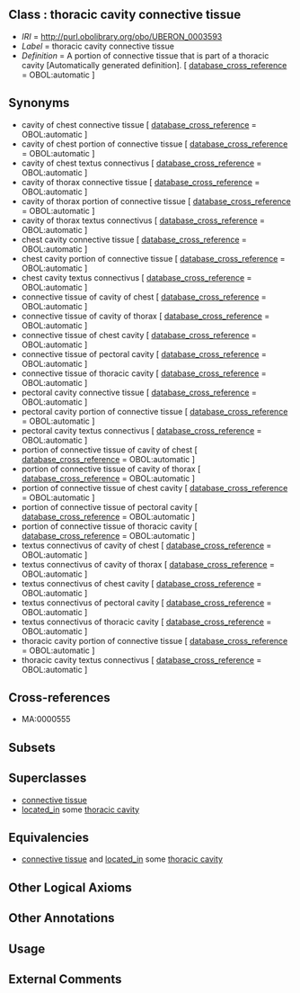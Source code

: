 
## Class : thoracic cavity connective tissue

 * *IRI* = http://purl.obolibrary.org/obo/UBERON_0003593
 * *Label* = thoracic cavity connective tissue
 * *Definition* = A portion of connective tissue that is part of a thoracic cavity [Automatically generated definition]. [ [database_cross_reference](../../ef/oboInOwl#hasDbXref.md) = OBOL:automatic ]

## Synonyms

 * cavity of chest connective tissue [ [database_cross_reference](../../ef/oboInOwl#hasDbXref.md) = OBOL:automatic ]
 * cavity of chest portion of connective tissue [ [database_cross_reference](../../ef/oboInOwl#hasDbXref.md) = OBOL:automatic ]
 * cavity of chest textus connectivus [ [database_cross_reference](../../ef/oboInOwl#hasDbXref.md) = OBOL:automatic ]
 * cavity of thorax connective tissue [ [database_cross_reference](../../ef/oboInOwl#hasDbXref.md) = OBOL:automatic ]
 * cavity of thorax portion of connective tissue [ [database_cross_reference](../../ef/oboInOwl#hasDbXref.md) = OBOL:automatic ]
 * cavity of thorax textus connectivus [ [database_cross_reference](../../ef/oboInOwl#hasDbXref.md) = OBOL:automatic ]
 * chest cavity connective tissue [ [database_cross_reference](../../ef/oboInOwl#hasDbXref.md) = OBOL:automatic ]
 * chest cavity portion of connective tissue [ [database_cross_reference](../../ef/oboInOwl#hasDbXref.md) = OBOL:automatic ]
 * chest cavity textus connectivus [ [database_cross_reference](../../ef/oboInOwl#hasDbXref.md) = OBOL:automatic ]
 * connective tissue of cavity of chest [ [database_cross_reference](../../ef/oboInOwl#hasDbXref.md) = OBOL:automatic ]
 * connective tissue of cavity of thorax [ [database_cross_reference](../../ef/oboInOwl#hasDbXref.md) = OBOL:automatic ]
 * connective tissue of chest cavity [ [database_cross_reference](../../ef/oboInOwl#hasDbXref.md) = OBOL:automatic ]
 * connective tissue of pectoral cavity [ [database_cross_reference](../../ef/oboInOwl#hasDbXref.md) = OBOL:automatic ]
 * connective tissue of thoracic cavity [ [database_cross_reference](../../ef/oboInOwl#hasDbXref.md) = OBOL:automatic ]
 * pectoral cavity connective tissue [ [database_cross_reference](../../ef/oboInOwl#hasDbXref.md) = OBOL:automatic ]
 * pectoral cavity portion of connective tissue [ [database_cross_reference](../../ef/oboInOwl#hasDbXref.md) = OBOL:automatic ]
 * pectoral cavity textus connectivus [ [database_cross_reference](../../ef/oboInOwl#hasDbXref.md) = OBOL:automatic ]
 * portion of connective tissue of cavity of chest [ [database_cross_reference](../../ef/oboInOwl#hasDbXref.md) = OBOL:automatic ]
 * portion of connective tissue of cavity of thorax [ [database_cross_reference](../../ef/oboInOwl#hasDbXref.md) = OBOL:automatic ]
 * portion of connective tissue of chest cavity [ [database_cross_reference](../../ef/oboInOwl#hasDbXref.md) = OBOL:automatic ]
 * portion of connective tissue of pectoral cavity [ [database_cross_reference](../../ef/oboInOwl#hasDbXref.md) = OBOL:automatic ]
 * portion of connective tissue of thoracic cavity [ [database_cross_reference](../../ef/oboInOwl#hasDbXref.md) = OBOL:automatic ]
 * textus connectivus of cavity of chest [ [database_cross_reference](../../ef/oboInOwl#hasDbXref.md) = OBOL:automatic ]
 * textus connectivus of cavity of thorax [ [database_cross_reference](../../ef/oboInOwl#hasDbXref.md) = OBOL:automatic ]
 * textus connectivus of chest cavity [ [database_cross_reference](../../ef/oboInOwl#hasDbXref.md) = OBOL:automatic ]
 * textus connectivus of pectoral cavity [ [database_cross_reference](../../ef/oboInOwl#hasDbXref.md) = OBOL:automatic ]
 * textus connectivus of thoracic cavity [ [database_cross_reference](../../ef/oboInOwl#hasDbXref.md) = OBOL:automatic ]
 * thoracic cavity portion of connective tissue [ [database_cross_reference](../../ef/oboInOwl#hasDbXref.md) = OBOL:automatic ]
 * thoracic cavity textus connectivus [ [database_cross_reference](../../ef/oboInOwl#hasDbXref.md) = OBOL:automatic ]

## Cross-references

 * MA:0000555

## Subsets


## Superclasses

 * [connective tissue](../../UBERON/84/UBERON_0002384.md)
 * [located_in](../../RO/25/RO_0001025.md) some [thoracic cavity](../../UBERON/24/UBERON_0002224.md)

## Equivalencies

 * [connective tissue](../../UBERON/84/UBERON_0002384.md) and [located_in](../../RO/25/RO_0001025.md) some [thoracic cavity](../../UBERON/24/UBERON_0002224.md)

## Other Logical Axioms


## Other Annotations


## Usage


## External Comments

